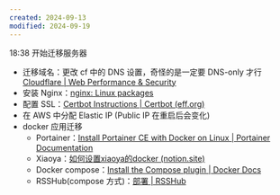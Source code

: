 ```yaml
---
created: 2024-09-13
modified: 2024-09-19
---
```

18:38
开始迁移服务器
+ 迁移域名：更改 cf 中的 DNS 设置，奇怪的是一定要 DNS-only 才行
  [Cloudflare | Web Performance & Security](https://dash.cloudflare.com/f3751f86ac935016e3596ba6d2ac2d9e/yuankaiwen.site/dns/records)
+ 安装 Nginx：[nginx: Linux packages](https://nginx.org/en/linux_packages.html)
+ 配置 SSL：[Certbot Instructions | Certbot (eff.org)](https://certbot.eff.org/instructions?ws=nginx&os=snap)
+ 在 AWS 中分配 Elastic IP (Public IP 在重启后会变化)
+ docker 应用迁移
	+ Portainer：[Install Portainer CE with Docker on Linux | Portainer Documentation](https://docs.portainer.io/start/install-ce/server/docker/linux)
	+ Xiaoya：[如何设置xiaoya的docker (notion.site)](https://xiaoyaliu.notion.site/xiaoya-docker-69404af849504fa5bcf9f2dd5ecaa75f)
	+ Docker compose：[Install the Compose plugin | Docker Docs](https://docs.docker.com/compose/install/linux/#install-using-the-repository)
	+ RSSHub(compose 方式)：[部署 | RSSHub](https://docs.rsshub.app/zh/deploy/#docker-compose-%E9%83%A8%E7%BD%B2-%E6%8E%A8%E8%8D%90)
	  